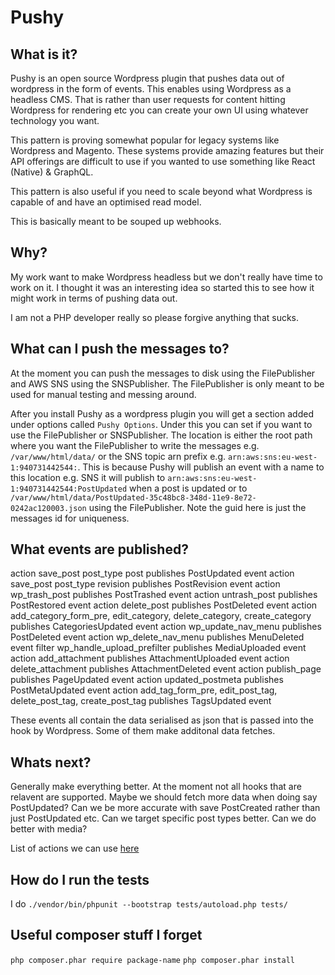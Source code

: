 # Pushy

## What is it?

Pushy is an open source Wordpress plugin that pushes data out of wordpress in the form of events. This enables using Wordpress as a headless CMS. That is rather than user requests for content hitting Wordpress for rendering etc you can create your own UI using whatever technology you want.

This pattern is proving somewhat popular for legacy systems like Wordpress and Magento. These systems provide amazing features but their API offerings are difficult to use if you wanted to use something like React (Native) & GraphQL.

This pattern is also useful if you need to scale beyond what Wordpress is capable of and have an optimised read model.

This is basically meant to be souped up webhooks.

## Why?

My work want to make Wordpress headless but we don't really have time to work on it. I thought it was an interesting idea so started this to see how it might work in terms of pushing data out.

I am not a PHP developer really so please forgive anything that sucks.

## What can I push the messages to?

At the moment you can push the messages to disk using the FilePublisher and AWS SNS using the SNSPublisher. The FilePublisher is only meant to be used for manual testing and messing around.

After you install Pushy as a wordpress plugin you will get a section added under options called `Pushy Options`. Under this you can set if you want to use the FilePublisher or SNSPublisher. The location is either the root path where you want the FilePublisher to write the messages e.g. `/var/www/html/data/` or the SNS topic arn prefix e.g. `arn:aws:sns:eu-west-1:940731442544:`. This is because Pushy will publish an event with a name to this location e.g. SNS it will publish to `arn:aws:sns:eu-west-1:940731442544:PostUpdated` when a post is updated or to `/var/www/html/data/PostUpdated-35c48bc8-348d-11e9-8e72-0242ac120003.json` using the FilePublisher. Note the guid here is just the messages id for uniqueness.

## What events are published?

action save_post post_type post publishes PostUpdated event
action save_post post_type revision publishes PostRevision event
action wp_trash_post publishes PostTrashed event
action untrash_post publishes PostRestored event
action delete_post publishes PostDeleted event
action add_category_form_pre, edit_category, delete_category, create_category publishes CategoriesUpdated event
action wp_update_nav_menu publishes PostDeleted event
action wp_delete_nav_menu publishes MenuDeleted event
filter wp_handle_upload_prefilter publishes MediaUploaded event
action add_attachment publishes AttachmentUploaded event
action delete_attachment publishes AttachmentDeleted event
action publish_page publishes PageUpdated event
action updated_postmeta publishes PostMetaUpdated event
action add_tag_form_pre, edit_post_tag, delete_post_tag, create_post_tag publishes TagsUpdated event

These events all contain the data serialised as json that is passed into the hook by Wordpress. Some of them make additonal data fetches.

## Whats next?

Generally make everything better. At the moment not all hooks that are relavent are supported. Maybe we should fetch more data when doing say PostUpdated? Can we be more accurate with save PostCreated rather than just PostUpdated etc. Can we target specific post types better. Can we do better with media?

List of actions we can use [here](https://adambrown.info/p/wp_hooks/hook/actions)

## How do I run the tests

I do `./vendor/bin/phpunit --bootstrap tests/autoload.php tests/`

## Useful composer stuff I forget

`php composer.phar require package-name`
`php composer.phar install`